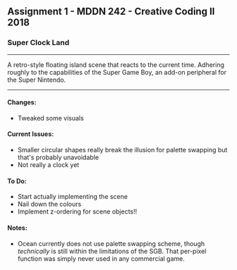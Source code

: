 ## Assignment 1 - MDDN 242 - Creative Coding II 2018

### Super Clock Land

---

A retro-style floating island scene that reacts to the current time. Adhering roughly to the capabilities of the Super Game Boy, an add-on peripheral for the Super Nintendo.

---

#### Changes:
+ Tweaked some visuals

#### Current Issues:
+ Smaller circular shapes really break the illusion for palette swapping but that's probably unavoidable
+ Not really a clock yet

#### To Do:
+ Start actually implementing the scene
+ Nail down the colours
+ Implement z-ordering for scene objects!!

#### Notes:
+ Ocean currently does not use palette swapping scheme, though *technically* is still within the limitations of the SGB. That per-pixel function was simply never used in any commercial game.
